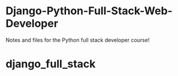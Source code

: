 # Django-Python-Full-Stack-Web-Developer
Notes and files for the Python full stack developer course!
# django_full_stack
